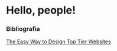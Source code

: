 # Hello, people!

### Bibliografia 

<a href="https://www.youtube.com/watch?v=qyomWr_C_jA&t=612s">The Easy Way to Design Top Tier Websites</a>
